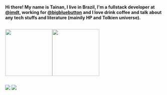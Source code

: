 #### Hi there! My name is Tainan, I live in Brazil, I'm a fullstack developer at [@imdt](https://github.com/imdt), working for [@bigbluebutton](https://github.com/bigbluebutton/) and I love drink coffee and talk about any tech stuffs and literature (mainily HP and Tolkien universe).

##

 <div>
  <a href="https://github.com/Tainan404" style="display:flex;flex-direction: row;">
    <img height="150em" src="https://github-readme-stats-inky-two-45.vercel.app/api?username=Tainan404&show_icons=true&theme=dracula&include_all_commits=true&count_private=true" />
    <img height="150em" src="https://github-readme-stats-inky-two-45.vercel.app/api/top-langs/?username=Tainan404&layout=compact&theme=dracula" />
  </a>
</div>

##

<div>
  <a href="mailto:tainanfelipe214@gmail.com"  target="_blank"><img src="https://img.shields.io/badge/Gmail-D14836?style=for-the-badge&logo=gmail&logoColor=white" /></a>
  <a href="https://www.linkedin.com/in/TainanFelipe/"><img src="https://img.shields.io/badge/LinkedIn-0077B5?style=for-the-badge&logo=linkedin&logoColor=white" /></a>
</div>

